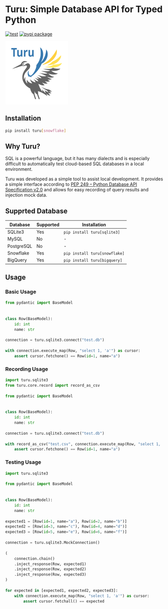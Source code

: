 # Turu: Simple Database API for Typed Python

[![test](https://github.com/yassun7010/turu-py/actions/workflows/test-suite.yml/badge.svg)](https://github.com/yassun7010/turu-py/actions)
[![pypi package](https://badge.fury.io/py/turu.svg)](https://pypi.org/project/turu)

<img src="./images//logo.svg" width="200" height="200" />

## Installation

```bash
pip install turu[snowflake]
```

## Why Turu?
SQL is a powerful language, but it has many dialects and is especially difficult to automatically test cloud-based SQL databases in a local environment.

Turu was developed as a simple tool to assist local development.
It provides a simple interface according to [PEP 249 – Python Database API Specification v2.0](https://peps.python.org/pep-0249/) and allows for easy recording of query results and injection mock data.

## Supprted Database

| Database   | Supported | Installation                  |
| ---------- | --------- | ----------------------------- |
| SQLite3    | Yes       | `pip install turu[sqlite3]`   |
| MySQL      | No        |  -                            |
| PostgreSQL | No        |  -                            |
| Snowflake  | Yes       | `pip install turu[snowflake]` |
| BigQuery   | Yes       | `pip install turu[bigquery]`  |

## Usage

### Basic Usage

```python
from pydantic import BaseModel


class Row(BaseModel):
    id: int
    name: str

connection = turu.sqlite3.connect("test.db")

with connection.execute_map(Row, "select 1, 'a'") as cursor:
    assert cursor.fetchone() == Row(id=1, name="a")
```

### Recording Usage

```python
import turu.sqlite3
from turu.core.record import record_as_csv

from pydantic import BaseModel


class Row(BaseModel):
    id: int
    name: str

connection = turu.sqlite3.connect("test.db")

with record_as_csv("test.csv", connection.execute_map(Row, "select 1, 'a'")) as cursor:
    assert cursor.fetchone() == Row(id=1, name="a")
```

### Testing Usage

```python
import turu.sqlite3

from pydantic import BaseModel


class Row(BaseModel):
    id: int
    name: str

expected1 = [Row(id=1, name="a"), Row(id=2, name="b")]
expected2 = [Row(id=3, name="c"), Row(id=4, name="d")]
expected3 = [Row(id=5, name="e"), Row(id=6, name="f")]

connection = turu.sqlite3.MockConnection()

(
    connection.chain()
    .inject_response(Row, expected1)
    .inject_response(Row, expected2)
    .inject_response(Row, expected3)
)

for expected in [expected1, expected2, expected3]:
    with connection.execute_map(Row, "select 1, 'a'") as cursor:
        assert cursor.fetchall() == expected
```
